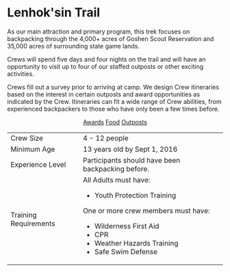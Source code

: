 <h1>Lenhok'sin Trail</h1>
        <div class="toad">
          <p>As our main attraction and primary program, this trek focuses on backpacking through the 4,000+ acres of Goshen
            Scout Reservation and 35,000 acres of surrounding state game lands.</p>
          <p>Crews will spend five days and four nights on the trail and will have an opportunity to visit up to four of our
            staffed outposts or other exciting activities.</p>
          <p>Crews fill out a survey prior to arriving at camp. We design Crew itineraries based on the interest in certain
            outposts and award opportunities as indicated by the Crew. Itineraries can fit a wide range of Crew abilities,
            from experienced backpackers to those who have only been a few times before.</p>
          <p style="text-align: center;"><a class="gengar-button" href="#awards">Awards</a> <a class="gengar-button" href="#food">Food</a>
            <a class="gengar-button" href="#outposts">Outposts</a>
          </p>
          <table class="table leek">
            <tbody>
              <tr>
                <td>Crew Size</td>
                <td>4 - 12 people</td>
              </tr>
              <tr>
                <td>Minimum Age</td>
                <td>13 years old by Sept 1, 2016</td>
              </tr>
              <tr>
                <td>Experience Level</td>
                <td>Participants should have been backpacking before.</td>
              </tr>
              <tr>
                <td>Training Requirements</td>
				<td class="trek-leek">All Adults must have:
					<ul>
					  <li>Youth Protection Training</li>
					</ul>
					One or more crew members must have:
					<ul>
					  <li>Wilderness First Aid</li>
					  <li>CPR</li>
					  <li>Weather Hazards Training</li>
					  <li>Safe Swim Defense</li>
					</ul>
				</td>
              </tr>
            </tbody>
          </table>
        </div>